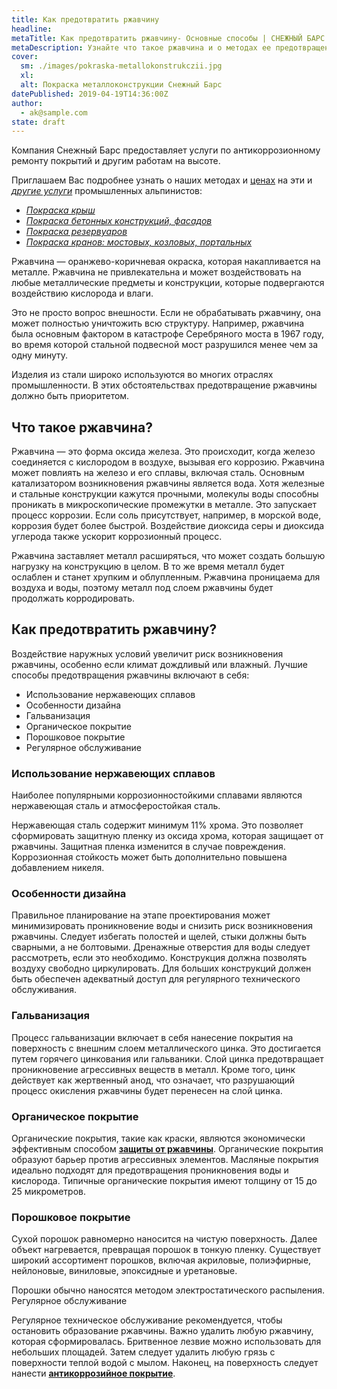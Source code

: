 ```yaml
---
title: Как предотвратить ржавчину
headline: 
metaTitle: Как предотвратить ржавчину- Основные способы | СНЕЖНЫЙ БАРС
metaDescription: Узнайте что такое ржавчина и о методах ее предотвращения. Как защитить металлоконструкции от ржавчины промышленными альпинистами
cover:
  sm: ./images/pokraska-metallokonstrukczii.jpg
  xl: 
  alt: Покраска металлоконструкции Снежный Барс
datePublished: 2019-04-19T14:36:00Z
author:
  - ak@sample.com
state: draft
---
```

Компания Снежный Барс предоставляет услуги по антикоррозионному ремонту покрытий и другим работам на высоте.

Приглашаем Вас подробнее узнать о наших методах и [ценах](/ru/prajs/) на эти и [_другие услуги_](/ru/services/) промышленных альпинистов:

- [_Покраска крыш_](/ru/services/pokraska-kryishi/) 
- [_Покраска бетонных конструкций, фасадов_](/ru/services/pokraska-betonnyh-konstrukcij/) 
- [_Покраска резервуаров_](/ru/tipy-obektov/rezervuary-dlya-zhidkostej/) 
- [_Покраска кранов: мостовых, козловых, портальных_](/ru/tipy-obektov/krany-kozlovye-mostovye-portovye/)
  
Ржавчина — оранжево-коричневая окраска, которая накапливается на металле. Ржавчина не привлекательна и может воздействовать на любые металлические предметы и конструкции, которые подвергаются воздействию кислорода и влаги.

Это не просто вопрос внешности. Если не обрабатывать ржавчину, она может полностью уничтожить всю структуру. Например, ржавчина была основным фактором в катастрофе Серебряного моста в 1967 году, во время которой стальной подвесной мост разрушился менее чем за одну минуту.

Изделия из стали широко используются во многих отраслях промышленности. В этих обстоятельствах предотвращение ржавчины должно быть приоритетом.

## Что такое ржавчина?

Ржавчина — это форма оксида железа. Это происходит, когда железо соединяется с кислородом в воздухе, вызывая его коррозию. Ржавчина может повлиять на железо и его сплавы, включая сталь. Основным катализатором возникновения ржавчины является вода. Хотя железные и стальные конструкции кажутся прочными, молекулы воды способны проникать в микроскопические промежутки в металле. Это запускает процесс коррозии. Если соль присутствует, например, в морской воде, коррозия будет более быстрой. Воздействие диоксида серы и диоксида углерода также ускорит коррозионный процесс.

Ржавчина заставляет металл расширяться, что может создать большую нагрузку на конструкцию в целом. В то же время металл будет ослаблен и станет хрупким и облупленным. Ржавчина проницаема для воздуха и воды, поэтому металл под слоем ржавчины будет продолжать корродировать.

## Как предотвратить ржавчину?

Воздействие наружных условий увеличит риск возникновения ржавчины, особенно если климат дождливый или влажный. Лучшие способы предотвращения ржавчины включают в себя:

- Использование нержавеющих сплавов
- Особенности дизайна
- Гальванизация
- Органическое покрытие
- Порошковое покрытие
- Регулярное обслуживание

### Использование нержавеющих сплавов

Наиболее популярными коррозионностойкими сплавами являются нержавеющая сталь и атмосферостойкая сталь.

Нержавеющая сталь содержит минимум 11% хрома. Это позволяет сформировать защитную пленку из оксида хрома, которая защищает от ржавчины. Защитная пленка изменится в случае повреждения. Коррозионная стойкость может быть дополнительно повышена добавлением никеля.

### Особенности дизайна

Правильное планирование на этапе проектирования может минимизировать проникновение воды и снизить риск возникновения ржавчины. Следует избегать полостей и щелей, стыки должны быть сварными, а не болтовыми. Дренажные отверстия для воды следует рассмотреть, если это необходимо. Конструкция должна позволять воздуху свободно циркулировать. Для больших конструкций должен быть обеспечен адекватный доступ для регулярного технического обслуживания.

### Гальванизация

Процесс гальванизации включает в себя нанесение покрытия на поверхность с внешним слоем металлического цинка. Это достигается путем горячего цинкования или гальваники. Слой цинка предотвращает проникновение агрессивных веществ в металл. Кроме того, цинк действует как жертвенный анод, что означает, что разрушающий процесс окисления ржавчины будет перенесен на слой цинка.

### Органическое покрытие

Органические покрытия, такие как краски, являются экономически эффективным способом **[защиты от ржавчины](/ru/services/pokraska-metalla/)**. Органические покрытия образуют барьер против агрессивных элементов. Масляные покрытия идеально подходят для предотвращения проникновения воды и кислорода. Типичные органические покрытия имеют толщину от 15 до 25 микрометров.

### Порошковое покрытие

Сухой порошок равномерно наносится на чистую поверхность. Далее объект нагревается, превращая порошок в тонкую пленку. Существует широкий ассортимент порошков, включая акриловые, полиэфирные, нейлоновые, виниловые, эпоксидные и уретановые.

Порошки обычно наносятся методом электростатического распыления. Регулярное обслуживание

Регулярное техническое обслуживание рекомендуется, чтобы остановить образование ржавчины. Важно удалить любую ржавчину, которая сформировалась. Бритвенное лезвие можно использовать для небольших площадей. Затем следует удалить любую грязь с поверхности теплой водой с мылом. Наконец, на поверхность следует нанести **[антикоррозийное покрытие](/ru/services/nanesenie-specialnyx-pokrytij/)**.
